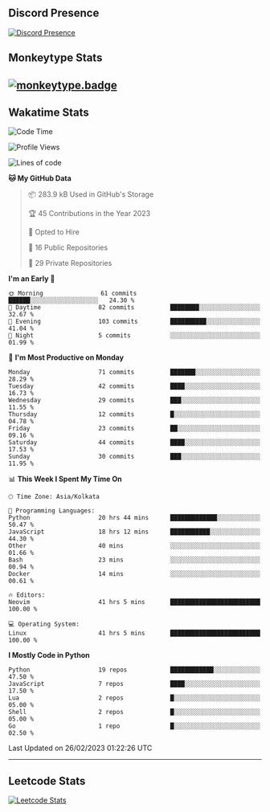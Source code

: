 ## Discord Presence
[![Discord Presence](https://lanyard.cnrad.dev/api/534981034400284712)](https://discord.com/users/534981034400284712)

## Monkeytype Stats
[![monkeytype.badge]][monkeytype]
---

## Wakatime Stats
<!--START_SECTION:waka-->
![Code Time](http://img.shields.io/badge/Code%20Time-527%20hrs%2015%20mins-blue)

![Profile Views](http://img.shields.io/badge/Profile%20Views-8-blue)

![Lines of code](https://img.shields.io/badge/From%20Hello%20World%20I%27ve%20Written-3.0%20million%20lines%20of%20code-blue)

**🐱 My GitHub Data** 

> 📦 283.9 kB Used in GitHub's Storage 
 > 
> 🏆 45 Contributions in the Year 2023
 > 
> 💼 Opted to Hire
 > 
> 📜 16 Public Repositories 
 > 
> 🔑 29 Private Repositories 
 > 
**I'm an Early 🐤** 

```text
🌞 Morning                61 commits          ██████░░░░░░░░░░░░░░░░░░░   24.30 % 
🌆 Daytime                82 commits          ████████░░░░░░░░░░░░░░░░░   32.67 % 
🌃 Evening                103 commits         ██████████░░░░░░░░░░░░░░░   41.04 % 
🌙 Night                  5 commits           ░░░░░░░░░░░░░░░░░░░░░░░░░   01.99 % 
```
📅 **I'm Most Productive on Monday** 

```text
Monday                   71 commits          ███████░░░░░░░░░░░░░░░░░░   28.29 % 
Tuesday                  42 commits          ████░░░░░░░░░░░░░░░░░░░░░   16.73 % 
Wednesday                29 commits          ███░░░░░░░░░░░░░░░░░░░░░░   11.55 % 
Thursday                 12 commits          █░░░░░░░░░░░░░░░░░░░░░░░░   04.78 % 
Friday                   23 commits          ██░░░░░░░░░░░░░░░░░░░░░░░   09.16 % 
Saturday                 44 commits          ████░░░░░░░░░░░░░░░░░░░░░   17.53 % 
Sunday                   30 commits          ███░░░░░░░░░░░░░░░░░░░░░░   11.95 % 
```


📊 **This Week I Spent My Time On** 

```text
🕑︎ Time Zone: Asia/Kolkata

💬 Programming Languages: 
Python                   20 hrs 44 mins      █████████████░░░░░░░░░░░░   50.47 % 
JavaScript               18 hrs 12 mins      ███████████░░░░░░░░░░░░░░   44.30 % 
Other                    40 mins             ░░░░░░░░░░░░░░░░░░░░░░░░░   01.66 % 
Bash                     23 mins             ░░░░░░░░░░░░░░░░░░░░░░░░░   00.94 % 
Docker                   14 mins             ░░░░░░░░░░░░░░░░░░░░░░░░░   00.61 % 

🔥 Editors: 
Neovim                   41 hrs 5 mins       █████████████████████████   100.00 % 

💻 Operating System: 
Linux                    41 hrs 5 mins       █████████████████████████   100.00 % 
```

**I Mostly Code in Python** 

```text
Python                   19 repos            ████████████░░░░░░░░░░░░░   47.50 % 
JavaScript               7 repos             ████░░░░░░░░░░░░░░░░░░░░░   17.50 % 
Lua                      2 repos             █░░░░░░░░░░░░░░░░░░░░░░░░   05.00 % 
Shell                    2 repos             █░░░░░░░░░░░░░░░░░░░░░░░░   05.00 % 
Go                       1 repo              █░░░░░░░░░░░░░░░░░░░░░░░░   02.50 % 
```




 Last Updated on 26/02/2023 01:22:26 UTC
<!--END_SECTION:waka-->
---

## Leetcode Stats
[![Leetcode Stats](https://leetcard.jacoblin.cool/Dhanus007?theme=dark&extension=activity&border=3&radius=30)](https://leetcode.com/Dhanus007)


[monkeytype.badge]: https://img.shields.io/endpoint?style=for-the-badge&url=https%3A%2F%2Fmonkeytype-badge-vhd5lan7mmhz.runkit.sh%3Fmessage%3D122wpm%26label%3Dmonkeytype%26logoVariant%3Done
[monkeytype]: https://monkeytype.com/profile/dhanus
